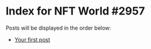 # Index for NFT World #2957
Posts will be displayed in the order below:

- [Your first post](./001-first.md)

